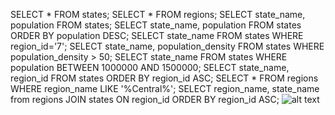 SELECT * FROM states;
SELECT * FROM regions;
SELECT state_name, population FROM states;
SELECT state_name, population FROM states ORDER BY population DESC;
SELECT state_name FROM states WHERE region_id='7';
SELECT state_name, population_density FROM states WHERE population_density > 50;
SELECT state_name FROM states WHERE population BETWEEN 1000000 AND 1500000;
SELECT state_name, region_id FROM states ORDER BY region_id ASC;
SELECT * FROM regions WHERE region_name LIKE '%Central%';
SELECT region_name, state_name from regions JOIN states ON region_id ORDER BY region_id ASC;
![alt text](/closet.png "My Screenshot:")
